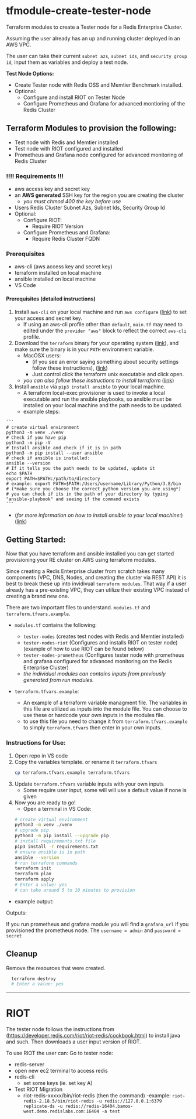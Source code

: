 # tfmodule-create-tester-node
Terraform modules to create a Tester node for a Redis Enterprise Cluster.

Assuming the user already has an up and running cluster deployed in an AWS VPC.

The user can take their current `subnet azs`, `subnet ids`, and `security group id`, input them as variables and deploy a test node.

**Test Node Options:**
* Create Tester node with Redis OSS and Memtier Benchmark installed.
* Optional:
    - Configure and install RIOT on Tester Node
    - Configure Prometheus and Grafana for advanced montioring of the Redis Cluster

## Terraform Modules to provision the following:
* Test node with Redis and Memtier installed
* Test node with RIOT configured and installed
* Prometheus and Grafana node configured for advanced monitoring of Redis Cluster

### !!!! Requirements !!!
* aws access key and secret key
* an **AWS generated** SSH key for the region you are creating the cluster
    - *you must chmod 400 the key before use*
* Users Redis Cluster Subnet Azs, Subnet Ids, Security Group Id
* Optional:
    - Configure RIOT:
        - Require RIOT Version
    - Configure Prometheus and Grafana:
        - Require Redis Cluster FQDN

### Prerequisites
* aws-cli (aws access key and secret key)
* terraform installed on local machine
* ansible installed on local machine
* VS Code

#### Prerequisites (detailed instructions)
1.  Install `aws-cli` on your local machine and run `aws configure` ([link](https://docs.aws.amazon.com/cli/latest/userguide/cli-chap-install.html)) to set your access and secret key.
    - If using an aws-cli profile other than `default`, `main.tf` may need to edited under the `provider "aws"` block to reflect the correct `aws-cli` profile.
2.  Download the `terraform` binary for your operating system ([link](https://www.terraform.io/downloads.html)), and make sure the binary is in your `PATH` environment variable.
    - MacOSX users:
        - (if you see an error saying something about security settings follow these instructions), ([link](https://github.com/hashicorp/terraform/issues/23033))
        - Just control click the terraform unix executable and click open. 
    - *you can also follow these instructions to install terraform* ([link](https://learn.hashicorp.com/tutorials/terraform/install-cli))
 3.  Install `ansible` via `pip3 install ansible` to your local machine.
     - A terraform local-exec provisioner is used to invoke a local executable and run the ansible playbooks, so ansible must be installed on your local machine and the path needs to be updated.
     - example steps:

    ```
    # create virtual environment
    python3 -m venv ./venv
    # Check if you have pip
    python3 -m pip -V
    # Install ansible and check if it is in path
    python3 -m pip install --user ansible
    # check if ansible is installed:
    ansible --version
    # If it tells you the path needs to be updated, update it
    echo $PATH
    export PATH=$PATH:/path/to/directory
    # example: export PATH=$PATH:/Users/username/Library/Python/3.8/bin
    # (*make sure you choose the correct python version you are using*)
    # you can check if its in the path of your directory by typing "ansible-playbook" and seeing if the command exists
    ```

* (*for more information on how to install ansible to your local machine:*) ([link](https://docs.ansible.com/ansible/latest/installation_guide/intro_installation.html))

## Getting Started:
Now that you have terraform and ansible installed you can get started provisioning your RE cluster on AWS using terraform modules.

Since creating a Redis Enterprise cluster from scratch takes many components (VPC, DNS, Nodes, and creating the cluster via REST API) it is best to break these up into invidivual `terraform modules`. That way if a user already has a pre-existing VPC, they can utilize their existing VPC instead of creating a brand new one.

There are two important files to understand. `modules.tf` and `terraform.tfvars.example`.
* `modules.tf` contains the following: 
    - `tester-nodes` (creates test nodes with Redis and Memtier installed)
    - `tester-nodes-riot` (Configures and installs RIOT on tester node) (example of how to use RIOT can be found below)
    - `tester-nodes-prometheus` (Configures tester node with prometheus and grafana configured for advanced monitoring on the Redis Enterprise Cluster)    
    * *the individual modules can contains inputs from previously generated from run modules.*

* `terraform.tfvars.example`:
    - An example of a terraform variable managment file. The variables in this file are utilized as inputs into the module file. You can choose to use these or hardcode your own inputs in the modules file.
    - to use this file you need to change it from `terraform.tfvars.example` to simply `terraform.tfvars` then enter in your own inputs.

### Instructions for Use:
1. Open repo in VS code
2. Copy the variables template. or rename it `terraform.tfvars`
    ```bash
    cp terraform.tfvars.example terraform.tfvars
    ```
3. Update `terraform.tfvars` variable inputs with your own inputs
    - Some require user input, some will will use a default value if none is given
4. Now you are ready to go!
    * Open a terminal in VS Code:
    ```bash
    # create virtual environment
    python3 -m venv ./venv
    # upgrade pip
    python3 -m pip install --upgrade pip
    # install requirements.txt file
    pip3 install -r requirements.txt
    # ensure ansible is in path
    ansible --version
    # run terraform commands
    terraform init
    terraform plan
    terraform apply
    # Enter a value: yes
    # can take around 5 to 10 minutes to provision
    ```

 - example output:
 
 Outputs:

If you run prometheus and grafana module you will find a `grafana_url` if you provisioned the prometheus node.
The `username = admin` and `password = secret` 

## Cleanup

Remove the resources that were created.

```bash
  terraform destroy
  # Enter a value: yes
```



*********
# RIOT

The tester node follows the instructions from (https://developer.redis.com/riot/riot-redis/cookbook.html)
to install java and such.
Then downloads a user input version of RIOT.

To use RIOT the user can:
Go to tester node:
* redis-server
* open new ec2 terminal to access redis
* redis-cli
    - set some keys (ie. set key A)
* Test RIOT Migration
    - riot-redis-xxxxx/bin/riot-redis (then the command)
    -example: `riot-redis-2.18.5/bin/riot-redis -u redis://127.0.0.1:6379 replicate-ds -u redis://redis-16404.bamos-west.demo.redislabs.com:16404 -a test`


